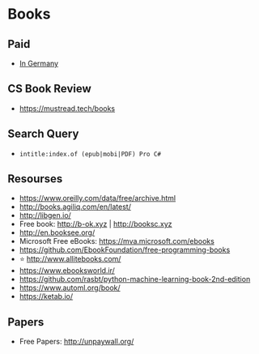 # Books

## Paid

* [In Germany](https://www.medimops.de/)

## CS Book Review

* https://mustread.tech/books

## Search Query

* `intitle:index.of (epub|mobi|PDF) Pro C#`

## Resourses

* https://www.oreilly.com/data/free/archive.html
* http://books.agiliq.com/en/latest/
* http://libgen.io/
* Free book: http://b-ok.xyz  |  http://booksc.xyz
* http://en.booksee.org/
* Microsoft Free eBooks: https://mva.microsoft.com/ebooks
* https://github.com/EbookFoundation/free-programming-books
* ⭐ http://www.allitebooks.com/
* https://www.ebooksworld.ir/
* https://github.com/rasbt/python-machine-learning-book-2nd-edition
* https://www.automl.org/book/
* https://ketab.io/

## Papers

* Free Papers: http://unpaywall.org/
